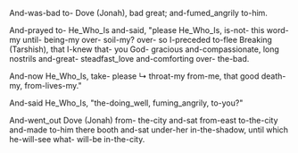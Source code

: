 
And-was-bad to- Dove (Jonah), bad great; 
and-fumed_angrily to-him.

And-prayed to- He_Who_Is and-said, 
"please He_Who_Is, is-not- this word-my until- being-my over- soil-my? 
over- so I-preceded to-flee Breaking (Tarshish), 
that I-knew that- you God- gracious and-compassionate, 
long nostrils and-great- steadfast_love 
and-comforting over- the-bad.

And-now He_Who_Is, take- please ↳ throat-my from-me, 
that good death-my, from-lives-my."

And-said He_Who_Is, "the-doing_well, fuming_angrily, to-you?"

And-went_out Dove (Jonah) from- the-city and-sat from-east to-the-city 
and-made to-him there booth and-sat under-her in-the-shadow, 
until which he-will-see what- will-be in-the-city.
